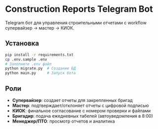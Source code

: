 # Construction Reports Telegram Bot

Telegram бот для управления строительными отчетами с workflow супервайзер → мастер → КИОК.

## Установка

```bash
pip install -r requirements.txt
cp .env.sample .env
# Заполните .env файл
python migrate.py  # Создание БД
python main.py     # Запуск бота
```

## Роли

- **Супервайзер**: создает отчеты для закрепленных бригад
- **Мастер**: подтверждает/отклоняет отчеты с цифровой подписью  
- **КИОК**: финальное согласование с номером проверки и файлами
- **Бригадир**: подача ежедневных табелей (автоуведомления в 8:00)
- **Менеджер/ПТО**: просмотр отчетов и аналитика
